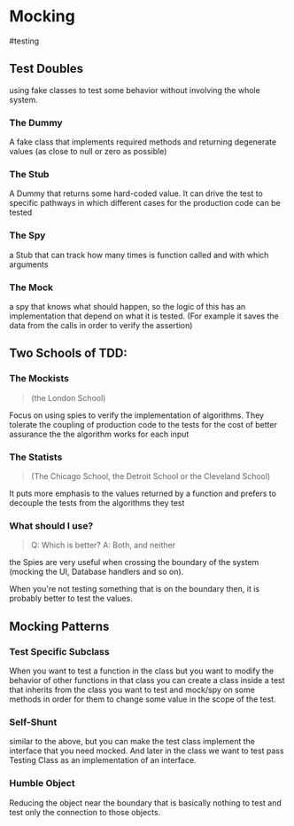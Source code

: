 # Mocking
#testing

## Test Doubles
using fake classes to test some behavior without involving the whole system.

### The Dummy
A fake class that implements required methods and returning degenerate values (as close to null or zero as possible)

### The Stub
A Dummy that returns some hard-coded value. It can drive the test to specific pathways in which different cases for the production code can be tested

### The Spy
a Stub that can track how many times is function called and with which arguments

### The Mock
a spy that knows what should happen, so the logic of this has an implementation that depend on what it is tested. (For example it saves the data from the calls in order to verify the assertion)



## Two Schools of TDD:
### The Mockists 
>(the London School)

Focus on using spies to verify the implementation of algorithms. They tolerate the coupling of production code to the tests for the cost of better assurance the the algorithm works for each input 


### The Statists
> (The Chicago School, the Detroit School or the Cleveland School)

It puts more emphasis to the values returned by a function and prefers to decouple the tests from the algorithms they test

### What should I use?
>Q: Which is better?
>A: Both, and neither

the Spies are very useful when crossing the boundary of the system (mocking the UI, Database handlers and so on).

When you're not testing something that is on the boundary then, it is probably better to test the values.

## Mocking Patterns
### Test Specific Subclass
When you want to test a function in the class but you want to modify the behavior of other functions in that class you can create a class inside a test that inherits from the class you want to test and mock/spy on some methods in order for them to change some value in the scope of the test.

### Self-Shunt
similar to the above, but you can make the test class implement the interface that you need mocked. And later in the class we want to test pass Testing Class as an implementation of an interface.

### Humble Object
Reducing the object near the boundary that is basically nothing to test
and test only the connection to those objects.





